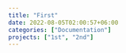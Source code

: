 ```yaml
---
title: "First"
date: 2022-08-05T02:00:57+06:00
categories: ["Documentation"]
projects: ["1st", "2nd"]
---
```


